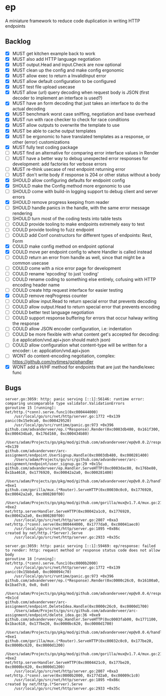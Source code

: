 # ep
A miniature framework to reduce code duplication in writing HTTP endpoints


## Backlog
- [x] MUST   get kitchen example back to work
- [x] MUST   also add HTTP language negotiation
- [x] MUST   output.Head and input.Check are now optional
- [x] MUST 	 clean up the config and make config ergonomic 
- [x] MUST   allow exec to return a InvalidInput error
- [x] MUST   allow default configuration to be configured
- [x] MUST   test file upload usecase
- [x] MUST   allow (url) query decoding when request body is JSON (first decoder to implement an interface is used?)
- [x] MUST   have an form decoding that just takes an interface to do the actual decoding
- [x] MUST   benchmark worst case sniffing, negotiation and base overhead
- [x] MUST   run with race checker to check for race conditions
- [x] MUST   allow outputs to overwrite the template to use
- [x] MUST   be able to cache output templates
- [x] MUST   be ergonomic to have translated templates as a response, or other (error) customizations
- [x] MUST   fully test coding package
- [ ] MUST   find an alternative for comparing error interface values in Render
- [ ] MUST   have a better way to debug unexpected error responses for development: add factories for verbose errors
- [ ] MUST   re-think usecase of rest endpoint returning error
- [ ] MUST   don't write body if response is 204 or other status without a body
- [x] SHOULD allow configuring defaults for endpoint config
- [x] SHOULD make the Config method more ergonomic to use
- [ ] SHOULD come with build-in logging support to debug client and server errors
- [x] SHOULD remove progress keeping from reader
- [ ] SHOULD handle panics in the handle, with the same error message rendering
- [ ] SHOULD turn most of the coding tests into table tests
- [ ] COULD  provide tooling to make endpoints extremely easy to test
- [ ] COULD  provide tooling to fuzz endpoint
- [ ] COULD  add Conf constructors for different types of endpoints: Rest, Form
- [x] COULD  make config method on endpoint optional
- [x] COULD  move per endpoint config to where Handler is called instead
- [ ] COULD  return an error from handle as well, since that might be a common usecase
- [ ] COULD  come with a nice error page for development
- [ ] COULD  rename 'epcoding' to just 'coding'
- [ ] COULD  rename coding to something else entirely, cofusing with HTTP encoding header name
- [ ] COULD  create http request interface for easier testing
- [x] COULD  remove reqProgress counter
- [ ] COULD  allow input.Read to return special error that prevents decoding
- [ ] COULD  allow output.Head to return special error that prevents encoding
- [ ] COULD  better test language negotiation
- [ ] COULD  support response buffering for errors that occur halway writing the response
- [ ] COULD  allow JSON encoder configuration, i.e: indentation
- [ ] COULD  be more flexible with what content get's accepted for decoding: (i.e application/vnd.api+json should match json)
- [ ] COULD  allow configuration what content-type will be written for a encoder: i.e: application/vnd.api+json
- [ ] WONT   do content-encoding negotiation, complex: https://github.com/nytimes/gziphandler
- [x] WONT   add a H/HF method for endpoints that are just the handle/exec func

## Bugs

```
server.go:3059: http: panic serving [::1]:56146: runtime error: comparing uncomparable type validator.ValidationErrors
goroutine 15 [running]:
net/http.(*conn).serve.func1(0xc000444000)
	/usr/local/go/src/net/http/server.go:1772 +0x139
panic(0x15e9ca0, 0xc000429520)
	/usr/local/go/src/runtime/panic.go:973 +0x396
github.com/advanderveer/ep.(*Response).Render(0xc0003db480, 0x161f300, 0xc000434ba0, 0x176d160, 0xc000434b80)
	/Users/adam/Projects/go/pkg/mod/github.com/advanderveer/ep@v0.0.2/response.go:155 +0x139
github.com/advanderveer/arc-assignment/endpoint.UserSignup.Handle(0xc0003db480, 0xc000281400)
	/Users/adam/Projects/go/src/github.com/advanderveer/arc-assignment/endpoint/user_signup.go:29 +0x15c
github.com/advanderveer/ep.Handler.ServeHTTP(0xc0003dac80, 0x176be80, 0x1ba4610, 0x1776920, 0xc00042a2a0, 0xc000281400)
	/Users/adam/Projects/go/pkg/mod/github.com/advanderveer/ep@v0.0.2/handler.go:20 +0xe1
github.com/gorilla/mux.(*Router).ServeHTTP(0xc00030c0c0, 0x1776920, 0xc00042a2a0, 0xc000280f00)
	/Users/adam/Projects/go/pkg/mod/github.com/gorilla/mux@v1.7.4/mux.go:210 +0xe2
net/http.serverHandler.ServeHTTP(0xc00042a1c0, 0x1776920, 0xc00042a2a0, 0xc000280f00)
	/usr/local/go/src/net/http/server.go:2807 +0xa3
net/http.(*conn).serve(0xc000444000, 0x1777da0, 0xc00041aec0)
	/usr/local/go/src/net/http/server.go:1895 +0x86c
created by net/http.(*Server).Serve
	/usr/local/go/src/net/http/server.go:2933 +0x35c
```

```
server.go:3059: http: panic serving [::1]:59469: ep/response: failed to render: http: request method or response status code does not allow body
goroutine 18 [running]:
net/http.(*conn).serve.func1(0xc0000b2000)
	/usr/local/go/src/net/http/server.go:1772 +0x139
panic(0x15bbda0, 0xc000094c70)
	/usr/local/go/src/runtime/panic.go:973 +0x396
github.com/advanderveer/ep.(*Response).Render(0xc0000c26c0, 0x16100a0, 0x1bad7c0, 0x0, 0x0)
	/Users/adam/Projects/go/pkg/mod/github.com/advanderveer/ep@v0.0.4/response.go:172 +0x1cd
github.com/advanderveer/arc-assignment/endpoint.DeleteIdea.Handle(0xc0000c26c0, 0xc0000d1700)
	/Users/adam/Projects/go/src/github.com/advanderveer/arc-assignment/endpoint/delete_idea.go:36 +0xe9
github.com/advanderveer/ep.Handler.ServeHTTP(0xc0003fab00, 0x1771100, 0x1bac610, 0x177be20, 0xc0000bc620, 0xc0000d1700)
	/Users/adam/Projects/go/pkg/mod/github.com/advanderveer/ep@v0.0.4/handler.go:20 +0xe1
github.com/gorilla/mux.(*Router).ServeHTTP(0xc00032c0c0, 0x177be20, 0xc0000bc620, 0xc0000d1200)
	/Users/adam/Projects/go/pkg/mod/github.com/gorilla/mux@v1.7.4/mux.go:210 +0xe2
net/http.serverHandler.ServeHTTP(0xc0004421c0, 0x177be20, 0xc0000bc620, 0xc0000d1200)
	/usr/local/go/src/net/http/server.go:2807 +0xa3
net/http.(*conn).serve(0xc0000b2000, 0x177d2a0, 0xc00009c1c0)
	/usr/local/go/src/net/http/server.go:1895 +0x86c
created by net/http.(*Server).Serve
	/usr/local/go/src/net/http/server.go:2933 +0x35c
```